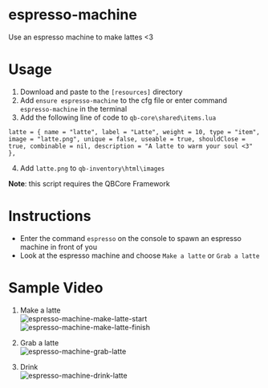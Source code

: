 # espresso-machine
Use an espresso machine to make lattes <3

# Usage
1. Download and paste to the `[resources]` directory
2. Add `ensure espresso-machine` to the cfg file or enter command `espresso-machine` in the terminal
3. Add the following line of code to `qb-core\shared\items.lua`
```
latte = { name = "latte", label = "Latte", weight = 10, type = "item", image = "latte.png", unique = false, useable = true, shouldClose = true, combinable = nil, description = "A latte to warm your soul <3" },
```
4. Add `latte.png` to `qb-inventory\html\images`

**Note**: this script requires the QBCore Framework

# Instructions
- Enter the command `espresso` on the console to spawn an espresso machine in front of you
- Look at the espresso machine and choose `Make a latte` or `Grab a latte`

# Sample Video
1. Make a latte <br />
![espresso-machine-make-latte-start](https://github.com/YohananL/espresso-machine/assets/156287601/9f2a3679-2f13-4a97-b9c2-51a322755858)
![espresso-machine-make-latte-finish](https://github.com/YohananL/espresso-machine/assets/156287601/599ffe29-4ee9-43b4-a52d-b3800173a08f)

2. Grab a latte <br />
![espresso-machine-grab-latte](https://github.com/YohananL/espresso-machine/assets/156287601/487852e7-d513-4b4b-9c43-cd88ff7b0a56)

3. Drink <br />
![espresso-machine-drink-latte](https://github.com/YohananL/espresso-machine/assets/156287601/0b946696-d73b-408d-9a4c-9c50211f5636)
